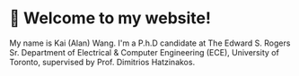 # 🎊 Welcome to my website!

My name is Kai (Alan) Wang. I'm a P.h.D candidate at The Edward S. Rogers Sr. Department of Electrical & Computer Engineering (ECE), University of Toronto, supervised by Prof. Dimitrios Hatzinakos. 
